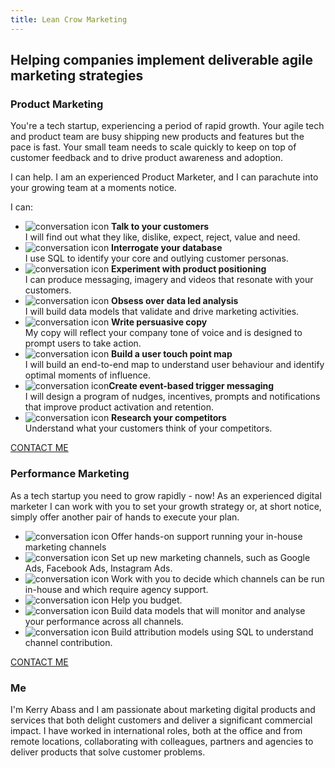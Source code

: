 ```yaml
---
title: Lean Crow Marketing
---
```

<div class="hero">
    <h2>Helping companies implement deliverable agile marketing strategies</h2>
</div>

<div class="section">

  <div class="section-content">

  </div>

</div>
<div id="product" class="section">
    <div class="section-content">
        <h3>Product Marketing</h3>
        <p>You're a tech startup, experiencing a period of rapid growth. Your agile tech and product team are busy shipping new products and features but the pace is fast. Your small team needs to scale quickly to keep on top of customer feedback and to drive product awareness and adoption.</p>
        <p>I can help. I am an experienced Product Marketer, and I can parachute into your growing team at a moments notice.</p>

<p>I can:</p>
        <ul>
          <li><img src="img/002-conversation.svg" alt="conversation icon" /> <b>Talk to your customers</b></br>I will find out what they like, dislike, expect, reject, value and need.</li>

<li><img src="img/003-cloud.svg" alt="conversation icon" /> <b>Interrogate your database</b></br>I use SQL to identify your core and outlying customer personas.</li>
          <li> <img src="img/004-lab.svg" alt="conversation icon" /> <b>Experiment with product positioning</b></br>I can produce messaging, imagery and videos that resonate with your customers.</li>
          <li> <img src="img/005-marketing.svg" alt="conversation icon" /> <b>Obsess over data led analysis</b></br>I will build data models that validate and drive marketing activities.</li>
          <li> <img src="img/006-edit.svg" alt="conversation icon" /> <b>Write persuasive copy</b></br>My copy will reflect your company tone of voice and is designed to prompt users to take action.</li>
          <li> <img src="img/007-map.svg" alt="conversation icon" /> <b>Build a user touch point map</b></br>I will build an end-to-end map to understand user behaviour and identify optimal moments of influence.</li>
          <li> <img src="img/008-alert.svg" alt="conversation icon" /><b>Create event-based trigger messaging</b></br>I will design a program of nudges, incentives, prompts and notifications that improve product activation and retention.</li>
          <li> <img src="img/010-client.svg" alt="conversation icon" /> <b>Research your competitors </b></br>Understand what your customers think of your competitors.</li>
        </ul>

  <div class="center"><a href="/contact-me" class="button">CONTACT ME</a></div>

</div>
</div>
<div id="performance" class="section">
    <div class="section-content">
        <h3>Performance Marketing</h3>
        <p>As a tech startup you need to grow rapidly - now! As an experienced digital marketer I can work with you to set your growth strategy or, at short notice, simply offer another pair of hands to execute your plan.</p>

<ul>

<li> <img src="img/002-conversation.svg" alt="conversation icon" /> Offer hands-on support running your in-house marketing channels</li>

<li> <img src="img/002-conversation.svg" alt="conversation icon" /> Set up new marketing channels, such as Google Ads, Facebook Ads, Instagram Ads.</li>

<li> <img src="img/002-conversation.svg" alt="conversation icon" /> Work with you to decide which channels can be run in-house and which require agency support.</li>

<li> <img src="img/002-conversation.svg" alt="conversation icon" /> Help you budget.</li>

<li> <img src="img/002-conversation.svg" alt="conversation icon" /> Build data models that will monitor and analyse your performance across all channels.</li>

<li> <img src="img/002-conversation.svg" alt="conversation icon" /> Build attribution models using SQL to understand channel contribution.</li>
    </ul>

  <div class="center"><a href="/contact-me" class="button">CONTACT ME</a></div>

</div>
</div>
<div id="me" class="section">
    <div class="section-content">
        <h3>Me</h3>
        <p>I'm Kerry Abass and I am passionate about marketing digital products and services that both delight customers and deliver a significant commercial impact. I have worked in international roles, both at the office and from remote locations, collaborating with colleagues, partners and agencies to deliver products that solve customer problems.  </p>
        </div>
        </div>
